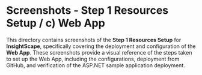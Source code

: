 # Screenshots - Step 1 Resources Setup / c) Web App

This directory contains screenshots of the **Step 1 Resources Setup** for **InsightScape**, specifically covering the deployment and configuration of the **Web App**. These screenshots provide a visual reference of the steps taken to set up the Web App, including the configurations, deployment from GitHub, and verification of the ASP.NET sample application deployment.

